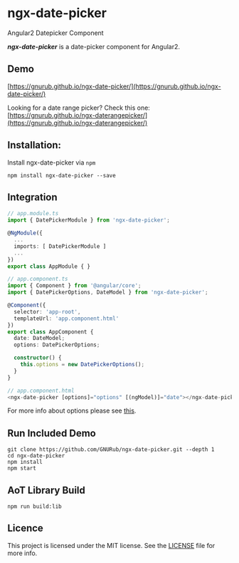 # ngx-date-picker
Angular2 Datepicker Component

***ngx-date-picker*** is a date-picker component for Angular2.

## Demo

[https://gnurub.github.io/ngx-date-picker/](https://gnurub.github.io/ngx-date-picker/)

Looking for a date range picker? Check this one: [https://gnurub.github.io/ngx-daterangepicker/](https://gnurub.github.io/ngx-daterangepicker/)

## Installation:

Install ngx-date-picker via `npm`

````shell
npm install ngx-date-picker --save
````

## Integration

```ts
// app.module.ts
import { DatePickerModule } from 'ngx-date-picker';

@NgModule({
  ...
  imports: [ DatePickerModule ]
  ...
})
export class AppModule { }

// app.component.ts
import { Component } from '@angular/core';
import { DatePickerOptions, DateModel } from 'ngx-date-picker';

@Component({
  selector: 'app-root',
  templateUrl: 'app.component.html'
})
export class AppComponent {
  date: DateModel;
  options: DatePickerOptions;

  constructor() {
    this.options = new DatePickerOptions();
  }
}

// app.component.html
<ngx-date-picker [options]="options" [(ngModel)]="date"></ngx-date-picker>
```

For more info about options please see [this](https://github.com/GNURub/ngx-date-picker/blob/master/src/ngx-date-picker/ngx-date-picker.component.ts#L41-L53).

## Run Included Demo

```shell
git clone https://github.com/GNURub/ngx-date-picker.git --depth 1
cd ngx-date-picker
npm install
npm start
```

## AoT Library Build

```shell
npm run build:lib
```

## Licence

This project is licensed under the MIT license. See the [LICENSE](LICENSE) file for more info.

